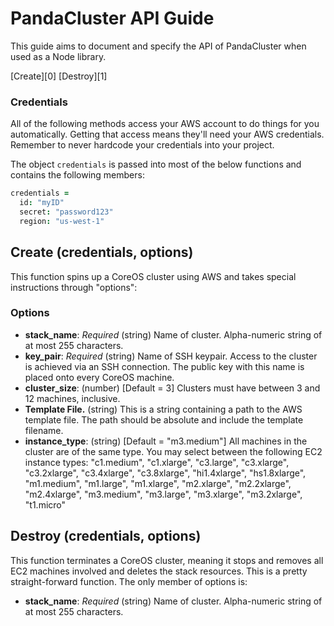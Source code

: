 # PandaCluster API Guide
This guide aims to document and specify the API of PandaCluster when used as a Node library.

[Create][0]
[Destroy][1]

### Credentials
All of the following methods access your AWS account to do things for you automatically.  Getting that access means they'll need your AWS credentials.  Remember to never hardcode your credentials into your project.  

The object `credentials` is passed into most of the below functions and contains the following members:

```coffee
credentials =
  id: "myID"
  secret: "password123"
  region: "us-west-1"
```


## Create (credentials, options)
This function spins up a CoreOS cluster using AWS and takes special instructions through "options":
### Options
- **stack_name**: *Required* (string) Name of cluster. Alpha-numeric string of at most 255 characters.
- **key_pair**: *Required* (string) Name of SSH keypair.  Access to the cluster is achieved via an SSH connection.  The public key with this name is placed onto every CoreOS machine.
- **cluster_size**: (number) [Default = 3]  Clusters must have between 3 and 12 machines, inclusive.
- **Template File.** (string)  This is a string containing a path to the AWS template file.  The path should be absolute and include the template filename.
- **instance_type**: (string) [Default = "m3.medium"]  All machines in the cluster are of the same type. You may select between the following EC2 instance types:
  "c1.medium", "c1.xlarge",
  "c3.large", "c3.xlarge", "c3.2xlarge", "c3.4xlarge", "c3.8xlarge",
  "hi1.4xlarge", "hs1.8xlarge",
  "m1.medium", "m1.large", "m1.xlarge",
  "m2.xlarge", "m2.2xlarge", "m2.4xlarge",
  "m3.medium", "m3.large", "m3.xlarge", "m3.2xlarge",
  "t1.micro"


## Destroy (credentials, options)
This function terminates a CoreOS cluster, meaning it stops and removes all EC2 machines involved and deletes the stack resources.  This is a pretty straight-forward function.  The only member of options is:
- **stack_name**: *Required* (string) Name of cluster. Alpha-numeric string of at most 255 characters.
